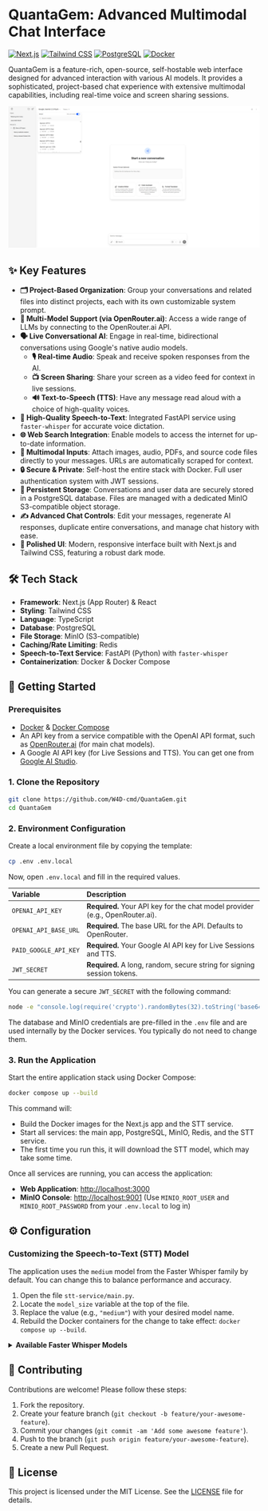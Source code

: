 # QuantaGem: Advanced Multimodal Chat Interface

[![Next.js](https://img.shields.io/badge/Next.js-000000?style=for-the-badge&logo=nextdotjs&logoColor=white)](https://nextjs.org/) [![Tailwind CSS](https://img.shields.io/badge/Tailwind_CSS-38B2AC?style=for-the-badge&logo=tailwind-css&logoColor=white)](https://tailwindcss.com/) [![PostgreSQL](https://img.shields.io/badge/PostgreSQL-316192?style=for-the-badge&logo=postgresql&logoColor=white)](https://www.postgresql.org/) [![Docker](https://img.shields.io/badge/Docker-2496ED?style=for-the-badge&logo=docker&logoColor=white)](https://www.docker.com/)

QuantaGem is a feature-rich, open-source, self-hostable web interface designed for advanced interaction with various AI models. It provides a sophisticated, project-based chat experience with extensive multimodal capabilities, including real-time voice and screen sharing sessions.

![QuantaGem Demo Screenshot](.github/assets/demo.png)

## ✨ Key Features

*   **🗂️ Project-Based Organization**: Group your conversations and related files into distinct projects, each with its own customizable system prompt.
*   **🧠 Multi-Model Support (via OpenRouter.ai)**: Access a wide range of LLMs by connecting to the OpenRouter.ai API.
*   **🗣️ Live Conversational AI**: Engage in real-time, bidirectional conversations using Google's native audio models.
    *   **🎙️ Real-time Audio**: Speak and receive spoken responses from the AI.
    *   **📺 Screen Sharing**: Share your screen as a video feed for context in live sessions.
    *   **🔊 Text-to-Speech (TTS)**: Have any message read aloud with a choice of high-quality voices.
*   **🎤 High-Quality Speech-to-Text**: Integrated FastAPI service using `faster-whisper` for accurate voice dictation.
*   **🌐 Web Search Integration**: Enable models to access the internet for up-to-date information.
*   **📎 Multimodal Inputs**: Attach images, audio, PDFs, and source code files directly to your messages. URLs are automatically scraped for context.
*   **🔒 Secure & Private**: Self-host the entire stack with Docker. Full user authentication system with JWT sessions.
*   **💾 Persistent Storage**: Conversations and user data are securely stored in a PostgreSQL database. Files are managed with a dedicated MinIO S3-compatible object storage.
*   **✍️ Advanced Chat Controls**: Edit your messages, regenerate AI responses, duplicate entire conversations, and manage chat history with ease.
*   **🎨 Polished UI**: Modern, responsive interface built with Next.js and Tailwind CSS, featuring a robust dark mode.

## 🛠️ Tech Stack

*   **Framework**: Next.js (App Router) & React
*   **Styling**: Tailwind CSS
*   **Language**: TypeScript
*   **Database**: PostgreSQL
*   **File Storage**: MinIO (S3-compatible)
*   **Caching/Rate Limiting**: Redis
*   **Speech-to-Text Service**: FastAPI (Python) with `faster-whisper`
*   **Containerization**: Docker & Docker Compose

## 🚀 Getting Started

### Prerequisites

*   [Docker](https://docs.docker.com/get-docker/) & [Docker Compose](https://docs.docker.com/compose/install/)
*   An API key from a service compatible with the OpenAI API format, such as [OpenRouter.ai](https://openrouter.ai/) (for main chat models).
*   A Google AI API key (for Live Sessions and TTS). You can get one from [Google AI Studio](https://aistudio.google.com/).

### 1. Clone the Repository

```bash
git clone https://github.com/W4D-cmd/QuantaGem.git
cd QuantaGem
```

### 2. Environment Configuration

Create a local environment file by copying the template:

```bash
cp .env .env.local
```

Now, open `.env.local` and fill in the required values.

| Variable | Description |
| :--- | :--- |
| `OPENAI_API_KEY` | **Required.** Your API key for the chat model provider (e.g., OpenRouter.ai). |
| `OPENAI_API_BASE_URL` | **Required.** The base URL for the API. Defaults to OpenRouter. |
| `PAID_GOOGLE_API_KEY` | **Required.** Your Google AI API key for Live Sessions and TTS. |
| `JWT_SECRET` | **Required.** A long, random, secure string for signing session tokens. |

You can generate a secure `JWT_SECRET` with the following command:

```bash
node -e "console.log(require('crypto').randomBytes(32).toString('base64'))"
```

The database and MinIO credentials are pre-filled in the `.env` file and are used internally by the Docker services. You typically do not need to change them.

### 3. Run the Application

Start the entire application stack using Docker Compose:

```bash
docker compose up --build
```

This command will:
*   Build the Docker images for the Next.js app and the STT service.
*   Start all services: the main app, PostgreSQL, MinIO, Redis, and the STT service.
*   The first time you run this, it will download the STT model, which may take some time.

Once all services are running, you can access the application:
*   **Web Application**: [http://localhost:3000](http://localhost:3000)
*   **MinIO Console**: [http://localhost:9001](http://localhost:9001) (Use `MINIO_ROOT_USER` and `MINIO_ROOT_PASSWORD` from your `.env.local` to log in)

## ⚙️ Configuration

### Customizing the Speech-to-Text (STT) Model

The application uses the `medium` model from the Faster Whisper family by default. You can change this to balance performance and accuracy.

1.  Open the file `stt-service/main.py`.
2.  Locate the `model_size` variable at the top of the file.
3.  Replace the value (e.g., `"medium"`) with your desired model name.
4.  Rebuild the Docker containers for the change to take effect: `docker compose up --build`.

<details>
<summary><b>Available Faster Whisper Models</b></summary>

Larger models are more accurate but slower and require more resources.

*   `tiny`, `base`, `small`, `medium`, `large-v3` (multilingual)
*   `tiny.en`, `base.en`, `small.en`, `medium.en` (English-only)
*   `distil-small.en`, `distil-medium.en`, `distil-large-v3` (distilled)

</details>

## 🤝 Contributing

Contributions are welcome! Please follow these steps:

1.  Fork the repository.
2.  Create your feature branch (`git checkout -b feature/your-awesome-feature`).
3.  Commit your changes (`git commit -am 'Add some awesome feature'`).
4.  Push to the branch (`git push origin feature/your-awesome-feature`).
5.  Create a new Pull Request.

## 📄 License

This project is licensed under the MIT License. See the [LICENSE](LICENSE) file for details.
